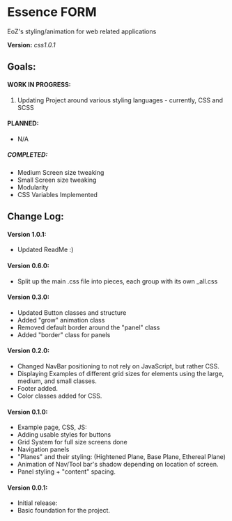 # Essence FORM

EoZ's styling/animation for web related applications

**Version:** *css1.0.1*

## Goals:

#### WORK IN PROGRESS:

1. Updating Project around various styling languages - currently, CSS and SCSS

#### PLANNED:

* N/A

##### COMPLETED:
* Medium Screen size tweaking
* Small Screen size tweaking
* Modularity
* CSS Variables Implemented

## Change Log:

#### Version 1.0.1:

- Updated ReadMe :)

#### Version 0.6.0:

- Split up the main .css file into pieces, each group with its own _all.css 

#### Version 0.3.0:

- Updated Button classes and structure
- Added "grow" animation class
- Removed default border around the "panel" class
- Added "border" class for panels

#### Version 0.2.0:

- Changed NavBar positioning to not rely on JavaScript, but rather CSS.
- Displaying Examples of different grid sizes for elements using the large, medium, and small classes.
- Footer added.
- Color classes added for CSS.

#### Version 0.1.0:

- Example page, CSS, JS:
 - Adding usable styles for buttons
 - Grid System for full size screens done
 - Navigation panels
 - "Planes" and their styling: (Hightened Plane, Base Plane, Ethereal Plane)
 - Animation of Nav/Tool bar's shadow depending on location of screen.
 - Panel styling + "content" spacing.


#### Version 0.0.1:

- Initial release:
 - Basic foundation for the project.

